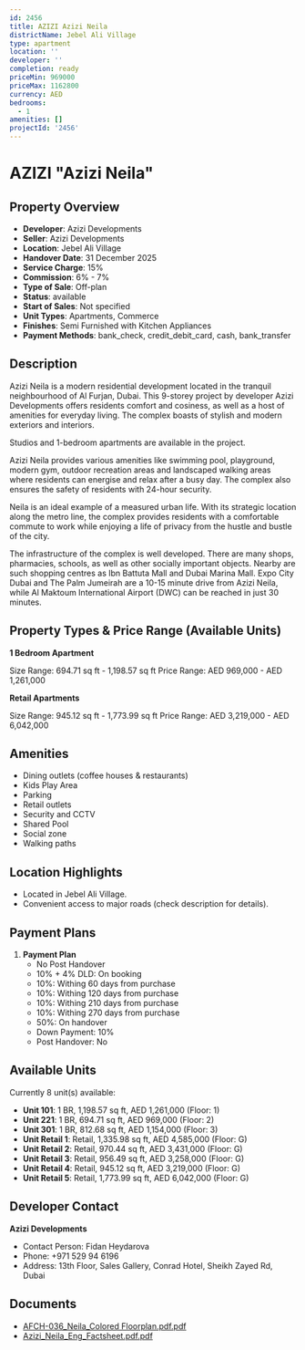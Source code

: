 ```yaml
---
id: 2456
title: AZIZI Azizi Neila
districtName: Jebel Ali Village
type: apartment
location: ''
developer: ''
completion: ready
priceMin: 969000
priceMax: 1162800
currency: AED
bedrooms:
  - 1
amenities: []
projectId: '2456'
---
```


# AZIZI "Azizi Neila"

## Property Overview
- **Developer**: Azizi Developments
- **Seller**: Azizi Developments
- **Location**: Jebel Ali Village
- **Handover Date**: 31 December 2025
- **Service Charge**: 15%
- **Commission**: 6% - 7%
- **Type of Sale**: Off-plan
- **Status**: available
- **Start of Sales**: Not specified
- **Unit Types**: Apartments, Commerce
- **Finishes**: Semi Furnished with Kitchen Appliances
- **Payment Methods**: bank_check, credit_debit_card, cash, bank_transfer

## Description
Azizi Neila is a modern residential development located in the tranquil neighbourhood of Al Furjan, Dubai. This 9-storey project by developer Azizi Developments offers residents comfort and cosiness, as well as a host of amenities for everyday living. The complex boasts of stylish and modern exteriors and interiors.

Studios and 1-bedroom apartments are available in the project. 

Azizi Neila provides various amenities like swimming pool, playground, modern gym, outdoor recreation areas and landscaped walking areas where residents can energise and relax after a busy day. The complex also ensures the safety of residents with 24-hour security.

Neila is an ideal example of a measured urban life. With its strategic location along the metro line, the complex provides residents with a comfortable commute to work while enjoying a life of privacy from the hustle and bustle of the city.

The infrastructure of the complex is well developed. There are many shops, pharmacies, schools, as well as other socially important objects. Nearby are such shopping centres as Ibn Battuta Mall and Dubai Marina Mall. Expo City Dubai and The Palm Jumeirah are a 10-15 minute drive from Azizi Neila, while Al Maktoum International Airport (DWC) can be reached in just 30 minutes.

## Property Types & Price Range (Available Units)
**1 Bedroom Apartment**

Size Range: 694.71 sq ft - 1,198.57 sq ft
Price Range: AED 969,000 - AED 1,261,000

**Retail Apartments**

Size Range: 945.12 sq ft - 1,773.99 sq ft
Price Range: AED 3,219,000 - AED 6,042,000

## Amenities
- Dining outlets  (coffee houses & restaurants)
- Kids Play Area
- Parking
- Retail outlets
- Security and CCTV
- Shared Pool
- Social zone
- Walking paths

## Location Highlights
- Located in Jebel Ali Village.
- Convenient access to major roads (check description for details).

## Payment Plans
1. **Payment Plan**
   - No Post Handover
   - 10% + 4% DLD: On booking
   - 10%: Withing 60 days from purchase
   - 10%: Withing 120 days from purchase
   - 10%: Withing 210 days from purchase
   - 10%: Withing 270 days from purchase
   - 50%: On handover
   - Down Payment: 10%
   - Post Handover: No

## Available Units
Currently 8 unit(s) available:
- **Unit 101**: 1 BR, 1,198.57 sq ft, AED 1,261,000 (Floor: 1)
- **Unit 221**: 1 BR, 694.71 sq ft, AED 969,000 (Floor: 2)
- **Unit 301**: 1 BR, 812.68 sq ft, AED 1,154,000 (Floor: 3)
- **Unit Retail 1**: Retail, 1,335.98 sq ft, AED 4,585,000 (Floor: G)
- **Unit Retail 2**: Retail, 970.44 sq ft, AED 3,431,000 (Floor: G)
- **Unit Retail 3**: Retail, 956.49 sq ft, AED 3,258,000 (Floor: G)
- **Unit Retail 4**: Retail, 945.12 sq ft, AED 3,219,000 (Floor: G)
- **Unit Retail 5**: Retail, 1,773.99 sq ft, AED 6,042,000 (Floor: G)

## Developer Contact
**Azizi Developments**
- Contact Person: Fidan Heydarova
- Phone: +971 529 94 6196
- Address: 13th Floor, Sales Gallery, Conrad Hotel, Sheikh Zayed Rd, Dubai

## Documents
- [AFCH-036_Neila_Colored Floorplan.pdf.pdf](https://cdn.geniemap.net/2024/07/11/FQyH419yFIhmznnXt3hBtiRTXmKMqngVRHerEHr6.pdf)
- [Azizi_Neila_Eng_Factsheet.pdf.pdf](https://cdn.geniemap.net/2024/07/11/C3R7sgjZdgejXNgQskSDx4dQr4n100j7d5OiAHq1.pdf)
